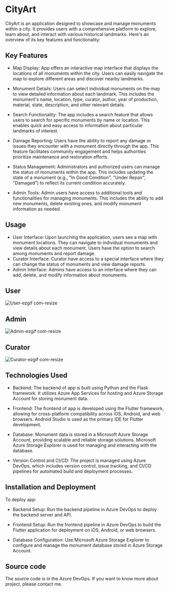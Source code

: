 # CityArt
CityArt is an application designed to showcase and manage monuments within a city. It provides users with a comprehensive platform to explore, learn about, and interact with various historical landmarks. Here's an overview of its key features and functionality:

## Key Features
- Map Display: App offers an interactive map interface that displays the locations of all monuments within the city. Users can easily navigate the map to explore different areas and discover nearby landmarks.

- Monument Details: Users can select individual monuments on the map to view detailed information about each landmark. This includes the monument's name, location, type, curator, author, year of production, material, state, description, and other relevant details.

- Search Functionality: The app includes a search feature that allows users to search for specific monuments by name or location. This enables quick and easy access to information about particular landmarks of interest.

- Damage Reporting: Users have the ability to report any damage or issues they encounter with a monument directly through the app. This feature facilitates community engagement and helps authorities prioritize maintenance and restoration efforts.

- Status Management: Administrators and authorized users can manage the status of monuments within the app. This includes updating the state of a monument (e.g., "In Good Condition", "Under Repair", "Damaged") to reflect its current condition accurately.

- Admin Tools: Admin users have access to additional tools and functionalities for managing monuments. This includes the ability to add new monuments, delete existing ones, and modify monument information as needed.

## Usage
- User Interface: Upon launching the application, users see a map with monument locations. They can navigate to individual monuments and view details about each monument. Users have the 
                  option to search among monuments and report damage.
- Curator Interface:  Curator have access to a special interface where they can change the status of monuments and view damage reports.
- Admin Interface:  Admins have access to an interface where they can add, delete, and modify information about monuments.


## User

![User-ezgif com-resize](https://github.com/JanPeregrim/CityArt/assets/130740859/31c41d7d-eccd-4766-84d4-acc710fe9cfb)

## Admin

![Admin-ezgif com-resize](https://github.com/JanPeregrim/CityArt/assets/130740859/4fb25f6f-0018-47d6-ae73-57ce5d1eec9b)

## Curator

![Curator-ezgif com-resize](https://github.com/JanPeregrim/CityArt/assets/130740859/26a2bf91-7a9f-4542-957a-2c09aa46c7ef)

## Technologies Used
- Backend: The backend of app is built using Python and the Flask framework. It utilizes Azure App Services for hosting and Azure Storage Account for storing monument data.

- Frontend: The frontend of app is developed using the Flutter framework, allowing for cross-platform compatibility across iOS, Android, and web browsers. Android Studio is used as the primary IDE for Flutter development.

- Database: Monument data is stored in a Microsoft Azure Storage Account, providing scalable and reliable storage solutions. Microsoft Azure Storage Explorer is used for managing and interacting with the database.

- Version Control and CI/CD: The project is managed using Azure DevOps, which includes version control, issue tracking, and CI/CD pipelines for automated build and deployment processes.

## Installation and Deployment
To deploy app:

- Backend Setup: Run the backend pipeline in Azure DevOps to deploy the backend server and API.

- Frontend Setup: Run the frontend pipeline in Azure DevOps to build the Flutter application for deployment on iOS, Android, or web browsers.

- Database Configuration: Use Microsoft Azure Storage Explorer to configure and manage the monument database stored in Azure Storage Account.

## Source code
The source code is in the Azure DevOps.
If you want to know more about project, please contact me.
